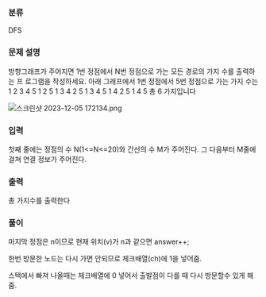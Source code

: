 ### 분류

DFS

### 문제 설명

<p>
방향그래프가 주어지면 1번 정점에서 N번 정점으로 가는 모든 경로의 가지 수를 출력하는 프
로그램을 작성하세요. 아래 그래프에서 1번 정점에서 5번 정점으로 가는 가지 수는
1 2 3 4 5
1 2 5
1 3 4 2 5
1 3 4 5
1 4 2 5
1 4 5
총 6 가지입니다

![스크린샷 2023-12-05 172134.png](https://prod-files-secure.s3.us-west-2.amazonaws.com/f588df76-b460-41f2-b5ce-32ee2b9359a2/dd8da21d-2d8d-4533-93e4-71f25ad2aa82/%EC%8A%A4%ED%81%AC%EB%A6%B0%EC%83%B7_2023-12-05_172134.png)

</p>


### 입력

 <p>첫째 줄에는 정점의 수 N(1<=N<=20)와 간선의 수 M가 주어진다. 그 다음부터 M줄에 걸쳐 연결 정보가 주어진다.</p>

### 출력

 <p>총 가지수를 출력한다</p>

### 풀이 

<p>
마지막 정점은 n이므로 현재 위치(v)가 n과 같으면 answer++;

한번 방문한 노드는 다시 가면 안되므로 체크배열(ch)에 1을 넣어줌.

스택에서 빠져 나올때는 체크배열에 0 넣어서 출발점이 다를 때 다시 방문할수 있게 해줌.
</p>
